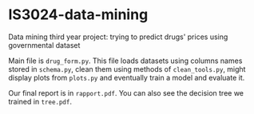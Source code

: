 # IS3024-data-mining
Data mining third year project: trying to predict drugs' prices using governmental dataset

Main file is `drug_form.py`. This file loads datasets using columns names stored in `schema.py`, clean them using methods of `clean_tools.py`, might display plots from `plots.py` and eventually train a model and evaluate it.

Our final report is in `rapport.pdf`. You can also see the decision tree we trained in `tree.pdf`.
